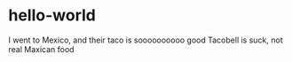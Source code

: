 # hello-world

I went to Mexico, and their taco is soooooooooo good
Tacobell is suck, not real Maxican food
